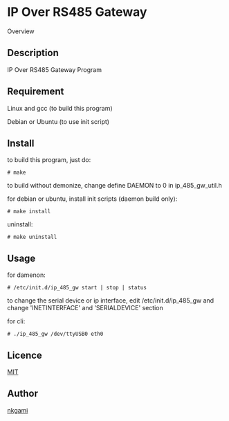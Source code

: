IP Over RS485 Gateway
====

Overview

## Description
IP Over RS485 Gateway Program

## Requirement
Linux and gcc (to build this program)

Debian or Ubuntu (to use init script)

## Install
to build this program, just do:

`# make`

to build without demonize, change define DAEMON to 0 in ip\_485\_gw\_util.h

for debian or ubuntu, install init scripts (daemon build only):

`# make install`

uninstall:

`# make uninstall`

## Usage
for damenon:

`# /etc/init.d/ip_485_gw start | stop | status`

to change the serial device or ip interface, edit /etc/init.d/ip\_485\_gw
and change 'INETINTERFACE' and 'SERIALDEVICE' section

for cli:

`# ./ip_485_gw /dev/ttyUSB0 eth0`

## Licence

[MIT](https://github.com/tcnksm/tool/blob/master/LICENCE)

## Author

[nkgami](https://github.com/nkgami)
